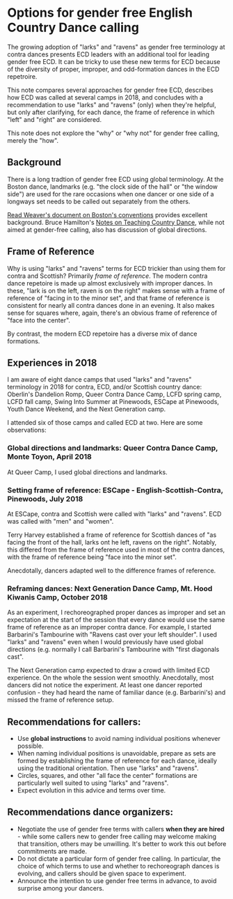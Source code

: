 # Options for gender free English Country Dance calling

The growing adoption of "larks" and "ravens" as gender free terminology at contra dances presents ECD
leaders with an additional tool for leading gender free ECD.  It can be tricky to use these new terms for ECD
because of the diversity of proper, improper, and odd-formation dances in the ECD repetroire. 

This note compares several approaches for gender free ECD, describes how ECD was called at 
several camps in 2018, and concludes with a recommendation to use "larks" and "ravens" (only) when they're helpful,
but only after clarifying, for each dance, the frame of reference in which "left" and "right" are 
considered.  

This note does not explore the "why" or "why not" for gender free calling, merely the "how".

## Background

There is a long tradtion of gender free ECD using global terminology.  At the Boston dance, landmarks (e.g. "the clock side of the hall" or "the window side") are used for the rare occasions when one dancer or one side of a longways set needs to be called out separately from the others.

[Read Weaver's document on Boston's conventions](https://www.lcfd.org/gf-ecd-calling-conventions.html) provides excellent background.  Bruce Hamilton's [Notes on Teaching Country Dance](https://www.cdss.org/index.php/vm-store/books/notes-on-teaching-country-dance-263-detail), while not aimed at gender-free calling, also has discussion of global directions.

## Frame of Reference

Why is using "larks" and "ravens" terms for ECD trickier than using them for contra and Scottish?  Primarily *frame of reference*.
The modern contra dance repetoire is made up almost exclusively with improper dances.  In these, 
"lark is on the left, raven is on the right" makes sense with a
frame of reference of "facing in to the minor set", and that frame of reference is consistent for
nearly all contra dances done in an evening.  It also makes sense for squares where, again, there's an obvious frame of reference of "face into the center".

By contrast, the modern ECD repetoire has a diverse mix of dance formations.  


## Experiences in 2018

I am aware of eight dance camps that used "larks" and "ravens" terminology in 2018 for contra, ECD, and/or Scottish country dance: Oberlin's Dandelion Romp, Queer Contra Dance Camp, LCFD spring camp, LCFD fall camp, Swing Into Summer at Pinewoods, ESCape at Pinewoods, Youth Dance Weekend, and the Next Generation camp.

I attended six of those camps and called ECD at two.  Here are some observations:


### Global directions and landmarks: Queer Contra Dance Camp, Monte Toyon, April 2018

At Queer Camp, I used global directions and landmarks.


### Setting frame of reference: ESCape - English-Scottish-Contra, Pinewoods, July 2018

At ESCape, contra and Scottish were called with "larks" and "ravens".  ECD was called with "men" and "women".

Terry Harvey established a frame of reference for Scottish dances of "as facing the front of the hall, larks ont he left, ravens on the right".  Notably, this differed from the frame of reference used in most of the contra dances, with the frame of reference being "face into the minor set".

Anecdotally, dancers adapted well to the difference frames of reference.


### Reframing dances: Next Generation Dance Camp, Mt. Hood Kiwanis Camp, October 2018

As an experiment, I rechoreographed proper dances as improper and set an expectation at the start of the
session that every dance would use the same frame of reference as an improper contra dance.  For example, I
started Barbarini's Tambourine with "Ravens cast over your left shoulder".  I used "larks" and "ravens"
even when I would previously have used global directions (e.g. normally I call Barbarini's Tambourine with "first
diagonals cast".

The Next Generation camp expected to draw a crowd with limited ECD experience.  On the whole the session went smoothly.  Anecdotally, most dancers did not notice the experiment.  At least one dancer reported confusion - they had heard the name of familiar dance (e.g. Barbarini's) and missed the frame of reference setup.  


## Recommendations for callers:

* Use **global instructions** to avoid naming individual positions whenever possible.
* When naming individual positions is unavoidable, prepare as sets are formed by establishing the frame of reference for each dance, ideally using the traditional orientation.  Then use "larks" and "ravens".
* Circles, squares, and other "all face the center" formations are particularly well suited to using "larks" and "ravens".
* Expect evolution in this advice and terms over time.  

## Recommendations dance organizers:

* Negotiate the use of gender free terms with callers **when they are hired** - while some callers new to gender free calling may welcome making that transition, others may be unwilling.  It's better to work this out before commitments are made.
* Do not dictate a particular form of gender free calling.  In particular, the choice of which terms to use and whether to rechoreograph dances is evolving, and callers should be given space to experiment.
* Announce the intention to use gender free terms in advance, to avoid surprise among your dancers.
